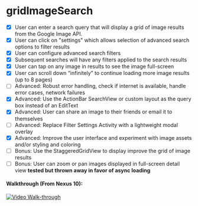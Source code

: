 gridImageSearch
===============


 - [x] User can enter a search query that will display a grid of image results from the Google Image API.
 - [x] User can click on "settings" which allows selection of advanced search options to filter results
 - [x] User can configure advanced search filters
 - [x] Subsequent searches will have any filters applied to the search results
 - [x] User can tap on any image in results to see the image full-screen
 - [x] User can scroll down “infinitely” to continue loading more image results (up to 8 pages)
 - [ ] Advanced: Robust error handling, check if internet is available, handle error cases, network failures
 - [x] Advanced: Use the ActionBar SearchView or custom layout as the query box instead of an EditText
 - [x] Advanced: User can share an image to their friends or email it to themselves
 - [ ] Advanced: Replace Filter Settings Activity with a lightweight modal overlay
 - [x] Advanced: Improve the user interface and experiment with image assets and/or styling and coloring
 - [ ] Bonus: Use the StaggeredGridView to display improve the grid of image results
 - [ ] Bonus: User can zoom or pan images displayed in full-screen detail view **tested but thrown away in favor of async loading**

#### Walkthrough (From Nexus 10):

[![Video Walk-through](http://img.youtube.com/vi/eMW3ODNGkGo/0.jpg)](http://www.youtube.com/watch?v=eMW3ODNGkGo)
